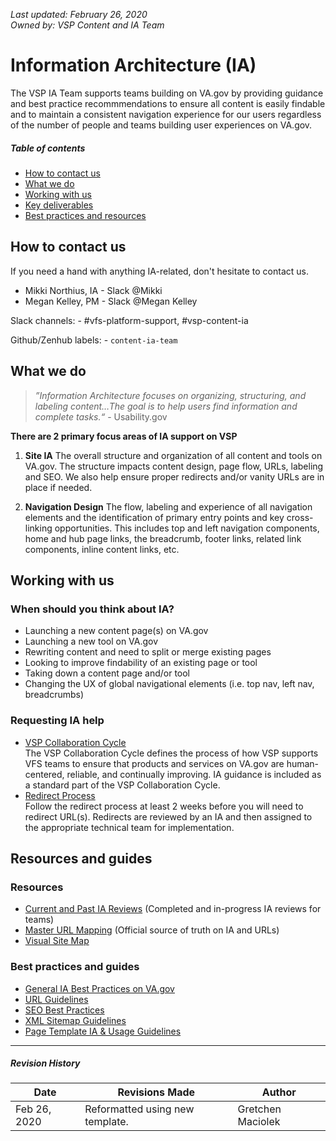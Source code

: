 *Last updated: February 26, 2020* \
*Owned by: VSP Content and IA Team*

# Information Architecture (IA)

The VSP IA Team supports teams building on VA.gov by providing guidance and best practice recommmendations to ensure all content is easily findable and to maintain a consistent navigation experience for our users regardless of the number of people and teams building user experiences on VA.gov.

##### Table of contents
* [How to contact us](#how-to-contact-us)
* [What we do](#what-we-do)
* [Working with us](#working-with-us)
* [Key deliverables](#key-deliverables)
* [Best practices and resources](#best-practices-and-resources)



## How to contact us
If you need a hand with anything IA-related, don't hesitate to contact us.

* Mikki Northius, IA - Slack @Mikki
* Megan Kelley, PM - Slack @Megan Kelley

Slack channels: - #vfs-platform-support, #vsp-content-ia

Github/Zenhub labels: - `content-ia-team`

## What we do
>*”Information Architecture focuses on organizing, structuring, and labeling content…The goal is to help users find information and complete tasks.“* - Usability.gov

**There are 2 primary focus areas of IA support on VSP**
1. **Site IA** The overall structure and organization of all content and tools on VA.gov. The structure impacts content design, page flow, URLs, labeling and SEO. We also help ensure proper redirects and/or vanity URLs are in place if needed. 

2. **Navigation Design** The flow, labeling and experience of all navigation elements and the identification of primary entry points and key cross-linking opportunities.  This includes top and left navigation components, home and hub page links, the breadcrumb, footer links, related link components, inline content links, etc.  



## Working with us
### When should you think about IA?
- Launching a new content page(s) on VA.gov
- Launching a new tool on VA.gov
- Rewriting content and need to split or merge existing pages
- Looking to improve findability of an existing page or tool
- Taking down a content page and/or tool
- Changing the UX of global navigational elements (i.e. top nav, left nav, breadcrumbs)

### Requesting IA help
* [VSP Collaboration Cycle](https://github.com/department-of-veterans-affairs/va.gov-team/tree/master/platform/working-with-vsp/vsp-collaboration-cycle)\
The VSP Collaboration Cycle defines the process of how VSP supports VFS teams to ensure that products and services on VA.gov are human-centered, reliable, and continually improving. IA guidance is included as a standard part of the VSP Collaboration Cycle. 
* [Redirect Process](https://github.com/department-of-veterans-affairs/va.gov-team/blob/master/platform/information-architecture/request-redirect.md)\
Follow the redirect process at least 2 weeks before you will need to redirect URL(s). Redirects are reviewed by an IA and then assigned to the appropriate technical team for implementation.

## Resources and guides

### Resources

- [Current and Past IA Reviews](https://github.com/department-of-veterans-affairs/va.gov-team/blob/master/platform/information-architecture/ia-reviews/README.md) (Completed and in-progress IA reviews for teams)
- [Master URL Mapping](https://github.com/department-of-veterans-affairs/va.gov-team/blob/master/platform/information-architecture/master-url-mapping.md) (Official source of truth on IA and URLs)
- [Visual Site Map](https://github.com/department-of-veterans-affairs/va.gov-team/blob/master/platform/information-architecture/site-maps.md)

### Best practices and guides

- [General IA Best Practices on VA.gov](https://github.com/department-of-veterans-affairs/va.gov-team/blob/master/platform/information-architecture/ia-best-practices.md)
- [URL Guidelines](https://github.com/department-of-veterans-affairs/va.gov-team/blob/master/platform/information-architecture/url-guidelines.md)
- [SEO Best Practices](https://github.com/department-of-veterans-affairs/va.gov-team/blob/master/platform/information-architecture/seo-best-practices.md)
- [XML Sitemap Guidelines](https://github.com/department-of-veterans-affairs/va.gov-team/blob/master/platform/information-architecture/xml-sitemap-guidelines.md)
- [Page Template IA & Usage Guidelines](https://github.com/department-of-veterans-affairs/va.gov-team/blob/master/platform/information-architecture/template-guidelines-hub-page.md)


---
##### Revision History

Date | Revisions Made | Author
-----|----------------|--------
Feb 26, 2020 | Reformatted using new template. | Gretchen Maciolek

